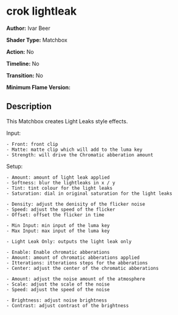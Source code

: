 # crok lightleak

**Author:** Ivar Beer

**Shader Type:** Matchbox

**Action:** No

**Timeline:** No

**Transition:** No

**Minimum Flame Version:** 


## Description
This Matchbox creates Light Leaks style effects.

Input:

    - Front: front clip
    - Matte: matte clip which will add to the luma key
    - Strength: will drive the Chromatic abberation amount

Setup:

    - Amount: amount of light leak applied
    - Softness: blur the lightleaks in x / y
    - Tint: tint colour for the light leaks
    - Saturation: dial in original saturation for the light leaks

    - Density: adjust the denisity of the flicker noise
    - Speed: adjust the speed of the flicker
    - Offset: offset the flicker in time

    - Min Input: min input of the luma key
    - Max Input: max input of the luma key

    - Light Leak Only: outputs the light leak only

    - Enable: Enable chromatic abberations
    - Amount: amount of chromatic abberations applied
    - Itterations: itterations steps for the abberations
    - Center: adjust the center of the chromatic abberations

    - Amount: adjust the noise amount of the atmosphere
    - Scale: adjust the scale of the noise
    - Speed: adjust the speed of the noise

    - Brightness: adjust noise brightness
    - Contrast: adjust contrast of the brightness
